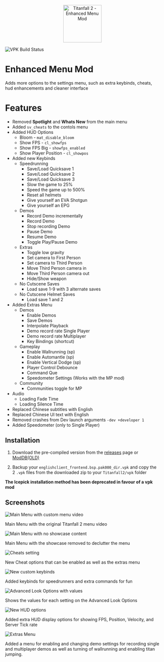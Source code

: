 <p align="center" style="text-align:center"><img width="125" height="122" src="https://raw.githubusercontent.com/taskinoz/Enhanced-Menu-Mod/master/assets/icon.png" alt="Titanfall 2 - Enhanced Menu Mod" /></p>

![VPK Build Status](https://github.com/taskinoz/Enhanced-Menu-Mod/actions/workflows/buildvpks.yml/badge.svg)


# Enhanced Menu Mod
Adds more options to the settings menu, such as extra keybinds, cheats, hud enhancements and cleaner interface

# Features
* Removed **Spotlight** and **Whats New** from the main menu
* Added `sv_cheats` to the contols menu
* Added HUD Options
  * Bloom - `mat_disable_bloom`
  * Show FPS - `cl_showfps`
  * Show FPS Big - `showfps_enabled`
  * Show Player Position - `cl_showpos`
* Added new Keybinds
  * Speedrunning
    * Save/Load Quicksave 1
    * Save/Load Quicksave 2
    * Save/Load Quicksave 3
    * Slow the game to 25%
    * Speed the game up to 500%
    * Reset all helmets
    * Give yourself an EVA Shotgun
    * Give yourself an EPG
  * Demos
    * Record Demo incrementally
    * Record Demo
    * Stop recording Demo
    * Pause Demo
    * Resume Demo
    * Toggle Play/Pause Demo
  * Extras
    * Toggle low gravity
    * Set camera to First Person
    * Set camera to Third Person
    * Move Third Person camera in
    * Move Third Person camera out
    * Hide/Show weapon
  * No Cutscene Saves
    * Load save 1-9 with 3 alternate saves
  * No Cutscene Helmet Saves
    * Load save 1 and 2
* Added Extras Menu
  * Demos
    * Enable Demos
    * Save Demos
    * Interpolate Playback
    * Demo record rate Single Player
    * Demo record rate Multiplayer
    * Key Bindings (shortcut)
  * Gameplay
    * Enable Wallrunning (sp)
    * Enable Automantle (sp)
    * Enable Vertical Dodge (sp)
    * Player Control Debounce
    * Command Que
    * Speedometer Settings (Works with the MP mod)
  * Community
    * Communities toggle for MP
* Audio
  * Loading Fade Time
  * Loading Silence Time
* Replaced Chinese subtitles with English
* Replaced Chinese UI text with English
* Removed crashes from Dev launch arguments `-dev +developer 1`
* Added Speedometer (only to Single Player)

## Installation

1) Download the pre-compiled version from the [releases](https://github.com/taskinoz/Enhanced-Menu-Mod/releases) page or [ModDB(OLD)](https://www.moddb.com/mods/enhanced-menu)

2) Backup your `englishclient_frontend.bsp.pak000_dir.vpk` and copy the 2 `.vpk` files from the downloaded zip to your `Titanfall2/vpk` folder

**The Icepick installation method has been deprecated in favour of a vpk mod**

## Screenshots

![Main Menu with custom menu video](https://raw.githubusercontent.com/taskinoz/Enhanced-Menu-Mod/master/assets/menu-main.jpg)

Main Menu with the original Titanfall 2 menu video

![Main Menu with no showcase content](https://raw.githubusercontent.com/taskinoz/Enhanced-Menu-Mod/master/assets/menu-main1.jpg)

Main Menu with the showcase removed to declutter the menu

![Cheats setting](https://raw.githubusercontent.com/taskinoz/Enhanced-Menu-Mod/master/assets/menu-cheats.jpg)

New Cheat options that can be enabled as well as the extras menu

![New custom keybinds](https://raw.githubusercontent.com/taskinoz/Enhanced-Menu-Mod/master/assets/menu-keys.jpg)

Added keybinds for speedrunners and extra commands for fun

![Advanced Look Options with values](https://raw.githubusercontent.com/taskinoz/Enhanced-Menu-Mod/master/assets/menu-advanced-look.jpg)

Shows the values for each setting on the Advanced Look Options

![New HUD options](https://raw.githubusercontent.com/taskinoz/Enhanced-Menu-Mod/master/assets/menu-hud.jpg)

Added extra HUD display options for showing FPS, Position, Velocity, and Server Tick rate

![Extras Menu](https://raw.githubusercontent.com/taskinoz/Enhanced-Menu-Mod/master/assets/menu-extras.jpg)

Added a menu for enabling and changing demo settings for recording single and multiplayer demos as well as turning of wallrunning and enabling titan jumping.
